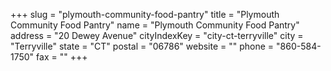 +++
slug = "plymouth-community-food-pantry"
title = "Plymouth Community Food Pantry"
name = "Plymouth Community Food Pantry"
address = "20 Dewey Avenue"
cityIndexKey = "city-ct-terryville"
city = "Terryville"
state = "CT"
postal = "06786"
website = ""
phone = "860-584-1750"
fax = ""
+++
